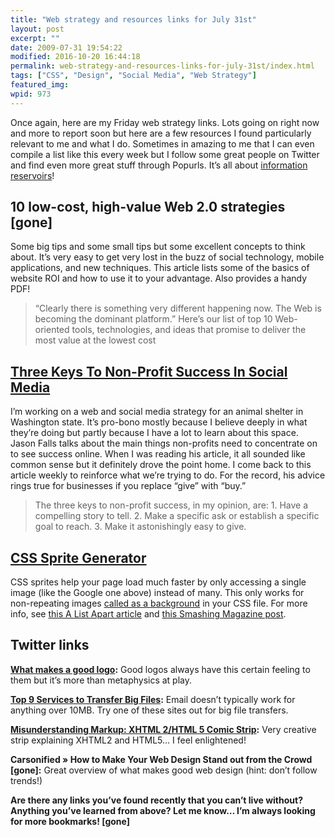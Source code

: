 ```yaml
---
title: "Web strategy and resources links for July 31st"
layout: post
excerpt: ""
date: 2009-07-31 19:54:22
modified: 2016-10-20 16:44:18
permalink: web-strategy-and-resources-links-for-july-31st/index.html
tags: ["CSS", "Design", "Social Media", "Web Strategy"]
featured_img:
wpid: 973
---
```



Once again, here are my Friday web strategy links. Lots going on right now and more to report soon but here are a few resources I found particularly relevant to me and what I do. Sometimes in amazing to me that I can even compile a list like this every week but I follow some great people on Twitter and find even more great stuff through Popurls. It’s all about [information reservoirs](/information-reservoirs-or-how-i-keep-track-of-a-large-amount-of-incoming-information/)!

## 10 low-cost, high-value Web 2.0 strategies [gone]

Some big tips and some small tips but some excellent concepts to think about. It’s very easy to get very lost in the buzz of social technology, mobile applications, and new techniques. This article lists some of the basics of website ROI and how to use it to your advantage. Also provides a handy PDF!

> “Clearly there is something very different happening now. The Web is becoming the dominant platform.” Here’s our list of top 10 Web-oriented tools, technologies, and ideas that promise to deliver the most value at the lowest cost

## [Three Keys To Non-Profit Success In Social Media](https://socialmediaexplorer.com/social-media-marketing/three-keys-to-non-profit-success-in-social-media/)

I’m working on a web and social media strategy for an animal shelter in Washington state. It’s pro-bono mostly because I believe deeply in what they’re doing but partly because I have a lot to learn about this space. Jason Falls talks about the main things non-profits need to concentrate on to see success online. When I was reading his article, it all sounded like common sense but it definitely drove the point home. I come back to this article weekly to reinforce what we’re trying to do. For the record, his advice rings true for businesses if you replace “give” with “buy.”

> The three keys to non-profit success, in my opinion, are: 1. Have a compelling story to tell. 2. Make a specific ask or establish a specific goal to reach. 3. Make it astonishingly easy to give.

## [CSS Sprite Generator](https://spritegen.website-performance.org/)

CSS sprites help your page load much faster by only accessing a single image (like the Google one above) instead of many. This only works for non-repeating images [called as a background](https://developer.mozilla.org/en-US/docs/Web/CSS/background) in your CSS file. For more info, see [this A List Apart article](https://alistapart.com/article/sprites/) and [this Smashing Magazine post](https://www.smashingmagazine.com/2009/04/the-mystery-of-css-sprites-techniques-tools-and-tutorials/).

Twitter links
-------------

**[What makes a good logo](https://justcreative.com/2009/07/27/what-makes-a-good-logo/):** Good logos always have this certain feeling to them but it’s more than metaphysics at play.

**[Top 9 Services to Transfer Big Files](https://www.lifewire.com/top-services-to-send-big-files-1173976):** Email doesn’t typically work for anything over 10MB. Try one of these sites out for big file transfers.

**[Misunderstanding Markup: XHTML 2/HTML 5 Comic Strip](https://www.smashingmagazine.com/2009/07/misunderstanding-markup-xhtml-2-comic-strip/):** Very creative strip explaining XHTML2 and HTML5… I feel enlightened!

**Carsonified » How to Make Your Web Design Stand out from the Crowd [gone]:** Great overview of what makes good web design (hint: don’t follow trends!)

**Are there any links you’ve found recently that you can’t live without? Anything you’ve learned from above? Let me know… I’m always looking for more bookmarks! [gone]**
